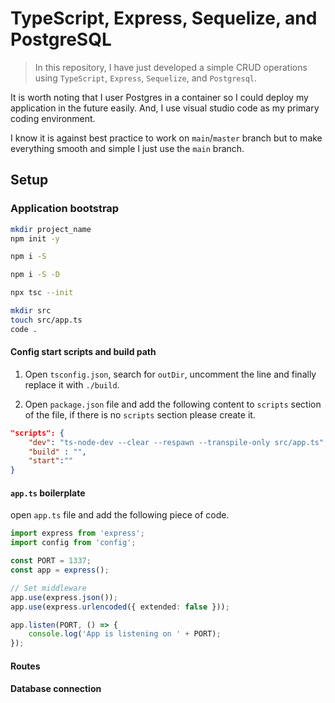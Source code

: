 # TypeScript, Express, Sequelize, and PostgreSQL

> In this repository, I have just developed a simple CRUD operations using `TypeScript`, `Express`, `Sequelize`, and `Postgresql`.

It is worth noting that I user Postgres in a container so I could deploy my application in the future easily. And, I use visual studio code as my primary coding environment.

I know it is against best practice to work on `main`/`master` branch but to make everything smooth and simple I just use the `main` branch.

## Setup

### Application bootstrap

```bash
mkdir project_name
npm init -y

npm i -S

npm i -S -D

npx tsc --init

mkdir src
touch src/app.ts
code .
```

#### Config start scripts and build path

1. Open `tsconfig.json`, search for `outDir`, uncomment the line and finally replace it with `./build`.

2. Open `package.json` file and add the following content to `scripts` section of the file, if there is no `scripts` section please create it.

```json
"scripts": {
    "dev": "ts-node-dev --clear --respawn --transpile-only src/app.ts",
    "build" : "",
    "start":""
}
```

#### `app.ts` boilerplate

open `app.ts` file and add the following piece of code.

```typescript
import express from 'express';
import config from 'config';

const PORT = 1337;
const app = express();

// Set middleware
app.use(express.json());
app.use(express.urlencoded({ extended: false }));

app.listen(PORT, () => {
    console.log('App is listening on ' + PORT);
});
```

#### Routes

#### Database connection
